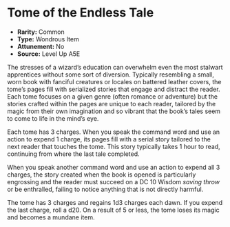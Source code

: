 
# Tome of the Endless Tale

* **Rarity:** Common
* **Type:** Wondrous Item
* **Attunement:** No
* **Source:** Level Up A5E


The stresses of a wizard’s education can overwhelm even the most stalwart apprentices without some sort of diversion. Typically resembling a small, worn book with fanciful creatures or locales on battered leather covers, the tome’s pages fill with serialized stories that engage and distract the reader. Each tome focuses on a given genre (often romance or adventure) but the stories crafted within the pages are unique to each reader, tailored by the magic from their own imagination and so vibrant that the book’s tales seem to come to life in the mind’s eye.

Each tome has 3 charges. When you speak the command word and use an action to expend 1 charge, its pages fill with a serial story tailored to the next reader that touches the tome. This story typically takes 1 hour to read, continuing from where the last tale completed. 

When you speak another command word and use an action to expend all 3 charges, the story created when the book is opened is particularly engrossing and the reader must succeed on a DC 10 Wisdom _saving throw_  or be enthralled, failing to notice anything that is not directly harmful. 

The tome has 3 charges and regains 1d3 charges each dawn. If you expend the last charge, roll a d20\. On a result of 5 or less, the tome loses its magic and becomes a mundane item.
